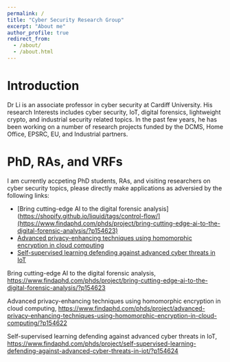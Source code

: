 ```yaml
---
permalink: /
title: "Cyber Security Research Group"
excerpt: "About me"
author_profile: true
redirect_from: 
  - /about/
  - /about.html
---
```

Introduction
======
Dr Li is an associate professor in cyber security at Cardiff University. His research Interests includes cyber security, IoT, digital forensics, lightweight crypto, and industrial security related topics. In the past few years, he has been working on a number of research projects funded by the DCMS, Home Office, EPSRC, EU, and Industrial partners. 

PhD, RAs, and VRFs
======
I am currently accpeting PhD students, RAs, and visiting researchers on cyber security topics, please directly make applications as adversied by the following links:

 * [Bring cutting-edge AI to the digital forensic analysis](https://shopify.github.io/liquid/tags/control-flow/](https://www.findaphd.com/phds/project/bring-cutting-edge-ai-to-the-digital-forensic-analysis/?p154623)
 * [Advanced privacy-enhancing techniques using homomorphic encryption in cloud computing](https://www.findaphd.com/phds/project/advanced-privacy-enhancing-techniques-using-homomorphic-encryption-in-cloud-computing/?p154622)
 * [Self-supervised learning defending against advanced cyber threats in IoT](https://www.findaphd.com/phds/project/self-supervised-learning-defending-against-advanced-cyber-threats-in-iot/?p154624)

Bring cutting-edge AI to the digital forensic analysis, 
https://www.findaphd.com/phds/project/bring-cutting-edge-ai-to-the-digital-forensic-analysis/?p154623

Advanced privacy-enhancing techniques using homomorphic encryption in cloud computing, 
https://www.findaphd.com/phds/project/advanced-privacy-enhancing-techniques-using-homomorphic-encryption-in-cloud-computing/?p154622

Self-supervised learning defending against advanced cyber threats in IoT, 
https://www.findaphd.com/phds/project/self-supervised-learning-defending-against-advanced-cyber-threats-in-iot/?p154624
